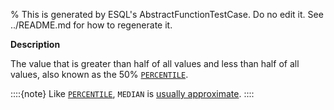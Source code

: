 % This is generated by ESQL's AbstractFunctionTestCase. Do no edit it. See ../README.md for how to regenerate it.

**Description**

The value that is greater than half of all values and less than half of all values, also known as the 50% [`PERCENTILE`](/reference/query-languages/esql/esql-functions-operators.md#esql-percentile).

::::{note}
Like [`PERCENTILE`](/reference/query-languages/esql/esql-functions-operators.md#esql-percentile), `MEDIAN` is [usually approximate](/reference/query-languages/esql/esql-functions-operators.md#esql-percentile-approximate).
::::


